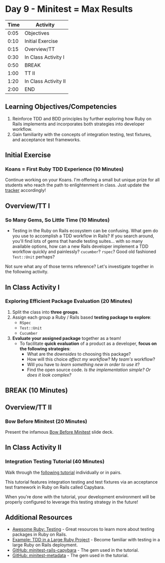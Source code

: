 # Day 9 - Minitest = Max Results

| Time | Activity            |
| ---- | ------------------- |
| 0:05 | Objectives          |
| 0:10 | Initial Exercise    |
| 0:15 | Overview/TT         |
| 0:30 | In Class Activity I |
| 0:50 | BREAK               |
| 1:00 | TT II               |
| 1:20 | In Class Activity II|
| 2:00 | END                 |

## Learning Objectives/Competencies

1. Reinforce TDD and BDD principles by further exploring how Ruby on Rails implements and incorporates both strategies into developer workflow.
1. Gain familiarity with the concepts of integration testing, test fixtures, and acceptance test frameworks.

## Initial Exercise

### Koans = First Ruby TDD Experience (10 Minutes)

Continue working on your Koans. I'm offering a small but unique prize for all students who reach the path to enlightenment in class. Just update the [tracker](https://make.sc/trackbew1.3) accordingly!

## Overview/TT I

### So Many Gems, So Little Time (10 Minutes)

- Testing in the Ruby on Rails ecosystem can be confusing. What gem do you use to accomplish a TDD workflow in Rails? If you search around, you'll find lots of gems that handle testing suites... with so many available options, how can a new Rails developer implement a TDD workflow quickly and painlessly? `cucumber`? `rspec`? Good old fashioned `Test::Unit` perhaps?

Not sure what any of those terms reference? Let's investigate together in the following activity.

## In Class Activity I

### Exploring Efficient Package Evaluation (20 Minutes)

1. Split the class into **three groups**.
1. Assign each group a Ruby / Rails based **testing package to explore**:
    - `RSpec`
    - `Test::Unit`
    - `Cucumber`
1. **Evaluate your assigned package** together as a team!
    - To facilitate **quick evaluation** of a product as a developer, **focus on the following strategies**:
        - What are the _downsides_ to choosing this package?
        - How will this choice _affect my workflow_? My _team's_ workflow?
        - Will you have to _learn something new in order to use it_?
        - Find the open source code. _Is the implementation simple? Or does it look complex?_

## BREAK (10 Minutes)

## Overview/TT II

### Bow Before Minitest (20 Minutes)

Present the infamous [Bow Before Minitest](bow_before_minitest.pdf) slide deck.

## In Class Activity II

### Integration Testing Tutorial (40 Minutes)

Walk through the [following tutorial](https://semaphoreci.com/community/tutorials/integration-testing-ruby-on-rails-with-minitest-and-capybara) individually or in pairs.

This tutorial features integration testing and test fixtures via an acceptance test framework in Ruby on Rails called Capybara.

When you're done with the tutorial, your development environment will be properly configured to leverage this testing strategy in the future!

## Additional Resources

* [Awesome Ruby: Testing](https://ruby.libhunt.com/categories/227-testing) - Great resources to learn more about testing packages in Ruby on Rails.
* [Example: TDD in a Large Ruby Project](https://github.com/comfy/comfortable-mexican-sofa/tree/master/test) - Become familiar with testing in a large Ruby on Rails deployment.
* [GitHub: minitest-rails-capybara](https://github.com/blowmage/minitest-rails-capybara) - The gem used in the tutorial.
* [GitHub: minitest-metadata](https://github.com/wojtekmach/minitest-metadata) - The gem used in the tutorial.

